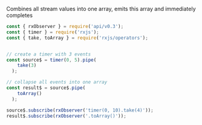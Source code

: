 <!--
name:		
title:		toArray
pageTitle:	RxJS toArray operator example with a marble diagram
desc:		
docsUrl:	https://rxjs.dev/api/operators/toArray
-->

Combines all stream values into one array, emits this array and immediately completes

```js
const { rxObserver } = require('api/v0.3');
const { timer } = require('rxjs');
const { take, toArray } = require('rxjs/operators');


// create a timer with 3 events
const source$ = timer(0, 5).pipe(
    take(3)
  );

// collapse all events into one array
const result$ = source$.pipe(
    toArray()
  );

source$.subscribe(rxObserver('timer(0, 10).take(4)'));
result$.subscribe(rxObserver('.toArray()'));

```
